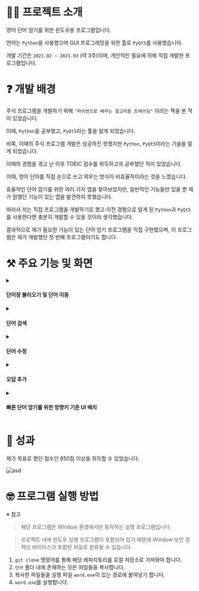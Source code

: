 <h1>💁‍♂️ 프로젝트 소개</h1>

영어 단어 암기를 위한 윈도우용 프로그램입니다.

언어는 `Python`을 사용했으며 GUI 프로그래밍을 위한 툴로 `PyQt5`를 사용했습니다.

개발 기간은 `2021.02 ~ 2021.03` (약 3주)이며, 개인적인 필요에 의해 직접 개발한 프로그램입니다.

# ❓ 개발 배경

주식 프로그램을 개발하기 위해 `"파이썬으로 배우는 알고리즘 트레이딩"` 이라는 책을 본 적이 있었습니다.

이때, `Python`을 공부했고, `PyQt5`라는 툴을 알게 되었습니다.

비록, 이때의 주식 프로그램 개발은 성공하진 못했지만 `Python`, `PyQt5`이라는 기술을 알게 되었습니다.

이때의 경험을 겪고 난 이후 TOEIC 점수를 취득하고자 공부했던 적이 있었습니다.

이때, 영어 단어를 직접 손으로 쓰고 외우는 방식이 비효율적이라는 것을 느꼈습니다.

효율적인 단어 암기를 위한 여러 가지 앱을 찾아보았지만, 일반적인 기능들만 있을 뿐 제가 원했던 기능이 있는 앱을 발견하지 못했습니다.

따라서 저는 직접 프로그램을 개발하기로 했고 이전 경험으로 알게 된 `Python`과 `PyQt5`를 사용한다면 충분히 개발할 수 있을 것이라 생각했습니다.

결과적으로 제가 필요한 기능이 있는 단어 암기 프로그램을 직접 구현했으며, 이 프로그램은 제가 개발했던 첫 번째 프로그램이기도 합니다.

# ⚒️ 주요 기능 및 화면
<details>
<summary><h4>단어장 불러오기 및 단어 이동</h4></summary>
<div markdown="1">

![ezgif com-video-to-gif](https://user-images.githubusercontent.com/43470398/223598420-3e12c8a8-88f2-42ac-980d-ba3de58479a9.gif)

</div>
</details>

<details>
<summary><h4>단어 검색</h4></summary>
<div markdown="1">

![ezgif com-video-to-gif (1)](https://user-images.githubusercontent.com/43470398/223599478-95fa39c4-296a-4f4a-9720-0ca4b17dd71f.gif)

</div>
</details>

<details>
<summary><h4>단어 수정</h4></summary>
<div markdown="1">

![ezgif com-video-to-gif (2)](https://user-images.githubusercontent.com/43470398/223600414-f4c90839-62cb-400c-b695-313ccd87a0e9.gif)

</div>
</details>

<details>
<summary><h4>오답 추가</h4></summary>
<div markdown="1">

![ezgif com-video-to-gif (5)](https://user-images.githubusercontent.com/43470398/223603043-d9495438-dca7-476b-8d2d-82c4090ccedc.gif)

</div>
</details>

<details>
<summary><h4>빠른 단어 암기를 위한 방향키 기준 UI 배치</h4></summary>
<div markdown="1">

![ezgif com-video-to-gif (6)](https://user-images.githubusercontent.com/43470398/223604470-034e63d7-caf9-4558-a753-fa33613a04ef.gif)

</div>
</details>

# 🏅 성과
제가 목표로 했던 점수인 850점 이상을 취득할 수 있었습니다.

![asd](https://user-images.githubusercontent.com/43470398/223521593-c6138c30-7681-4704-aa48-d867a483edc5.png)



# 🤓 프로그램 실행 방법


※ 참고

> 해당 프로그램은 Window 환경에서만 동작하는 실행 프로그램입니다.

> 프로젝트 내에 윈도우 실행 프로그램이 포함되어 있기 때문에 Window 보안 정책상 바이러스가 포함된 파일로 분류될 수 있습니다.



1. `git clone` 명령어를 통해 해당 레파지토리를 로컬 저장소로 가져와야 합니다.
2. `단어` 폴더 내에 존재하는 모든 파일들을 복사합니다.
3. 복사한 파일들을 실행 파일 `word.exe`이 있는 경로에 붙여넣기 합니다.
4. `word.exe`를 실행합니다.


